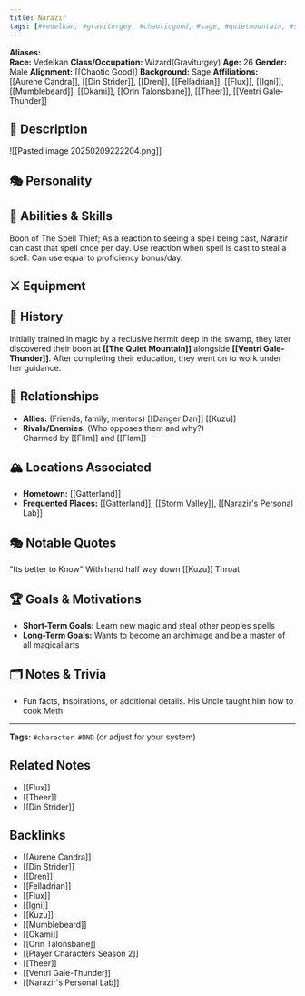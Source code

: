 ```yaml
---
title: Narazir
tags: [#vedelkan, #graviturgey, #chaoticgood, #sage, #quietmountain, #spellthief, #archimage]
---
```



**Aliases:**  
**Race:**  Vedelkan
**Class/Occupation:**  Wizard(Graviturgey)
**Age:**  26
**Gender:**  Male
**Alignment:**  [[Chaotic Good]]
**Background:**  Sage
**Affiliations:**  
[[Aurene Candra]], [[Din Strider]], [[Dren]], [[Felladrian]], [[Flux]], [[Igni]], [[Mumblebeard]], [[Okami]], [[Orin Talonsbane]], [[Theer]], [[Ventri Gale-Thunder]] 
## 📝 Description  
![[Pasted image 20250209222204.png]]
## 🎭 Personality  

## 🏹 Abilities & Skills  
Boon of The Spell Thief; As a reaction to seeing a spell being cast, Narazir can cast that spell once per day. Use reaction when spell is cast to steal a spell. Can use equal to proficiency bonus/day.
## ⚔️ Equipment  

## 📖 History  
Initially trained in magic by a reclusive hermit deep in the swamp, they later discovered their boon at **[[The Quiet Mountain]]** alongside **[[Ventri Gale-Thunder]]**. After completing their education, they went on to work under her guidance.

## 🧩 Relationships  
- **Allies:** (Friends, family, mentors)  [[Danger Dan]] [[Kuzu]]
- **Rivals/Enemies:** (Who opposes them and why?)  
Charmed by [[Flim]] and [[Flam]]
## 🏔️ Locations Associated  
- **Hometown:**  [[Gatterland]]
- **Frequented Places:**  [[Gatterland]], [[Storm Valley]], [[Narazir's Personal Lab]]

## 🎭 Notable Quotes  
"Its better to Know" With hand half way down [[Kuzu]] Throat

## 🏆 Goals & Motivations  
- **Short-Term Goals:**  Learn new magic and steal other peoples spells
- **Long-Term Goals:**  Wants to become an archimage and be a master of all magical arts

## 🗂️ Notes & Trivia  
- Fun facts, inspirations, or additional details.
His Uncle taught him how to cook Meth

---
**Tags:** `#character #DND` (or adjust for your system)  


## Related Notes
- [[Flux]]
- [[Theer]]
- [[Din Strider]]

## Backlinks
- [[Aurene Candra]]
- [[Din Strider]]
- [[Dren]]
- [[Felladrian]]
- [[Flux]]
- [[Igni]]
- [[Kuzu]]
- [[Mumblebeard]]
- [[Okami]]
- [[Orin Talonsbane]]
- [[Player Characters Season 2]]
- [[Theer]]
- [[Ventri Gale-Thunder]]
- [[Narazir's Personal Lab]]